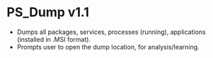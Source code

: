# PS_Dump v1.1
* Dumps all packages, services, processes (running), applications (installed in .MSI format). 
* Prompts user to open the dump location, for analysis/learning.
